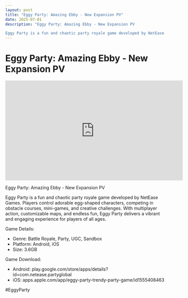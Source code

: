 ```yaml
---
layout: post
title: "Eggy Party: Amazing Ebby - New Expansion PV"
date: 2025-07-01
description: "Eggy Party: Amazing Ebby - New Expansion PV

Eggy Party is a fun and chaotic party royale game developed by NetEase Games. Players control adorable egg-..."
---
```


<h1 class="youtube-post-title">Eggy Party: Amazing Ebby - New Expansion PV</h1>

<iframe width="560" height="315" src="https://www.youtube.com/embed/7rk9vJvaKbk" class="youtube-post-embed" frameborder="0" allowfullscreen></iframe>

<p class="youtube-post-description">Eggy Party: Amazing Ebby - New Expansion PV

Eggy Party is a fun and chaotic party royale game developed by NetEase Games. Players control adorable egg-shaped characters, competing in obstacle courses, mini-games, and creative challenges. With multiplayer action, customizable maps, and endless fun, Eggy Party delivers a vibrant and engaging experience for players of all ages.

Game Details:

- Genre: Battle Royale, Party, UGC, Sandbox
- Platform: Android, iOS
- Size: 3.6GB

Game Download:

- Android: play.google.com/store/apps/details?id=com.netease.partyglobal
- iOS: apps.apple.com/app/eggy-party-trendy-party-game/id1555408463

#EggyParty</p>
